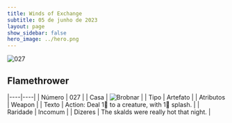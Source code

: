 ```yaml
---
title: Winds of Exchange
subtitle: 05 de junho de 2023
layout: page
show_sidebar: false
hero_image: ../hero.png
---
```


![027](https://mastervault-storage-prod.s3.amazonaws.com/media/card_front/en/600_027_bf711b3a3145_en.png)


## Flamethrower

|----|----|
| Número | 027 |
| Casa | ![Brobnar](https://archonarcana.com/images/thumb/e/e0/Brobnar.png/22px-Brobnar.png "Brobnar") |
| Tipo | Artefato |
| Atributos | Weapon |
| Texto | Action: Deal 1 to a creature, with 1 splash.  |
| Raridade | Incomum |
| Dizeres | The skalds were really hot that night. |
